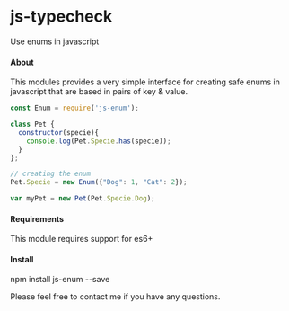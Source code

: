 # js-typecheck
Use enums in javascript

#### About
This modules provides a very simple interface for creating safe enums in javascript that are based in pairs of key & value.

```javascript
const Enum = require('js-enum');

class Pet {
  constructor(specie){
    console.log(Pet.Specie.has(specie));
  }
};

// creating the enum
Pet.Specie = new Enum({"Dog": 1, "Cat": 2});

var myPet = new Pet(Pet.Specie.Dog);
```

#### Requirements
This module requires support for es6+

#### Install
npm install js-enum --save

Please feel free to contact me if you have any questions.
